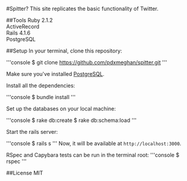 #Spitter?
This site replicates the basic functionality of Twitter.

##Tools
Ruby 2.1.2<br />
ActiveRecord<br />
Rails 4.1.6<br />
PostgreSQL<br />

##Setup
In your terminal, clone this repository:

'''console
$ git clone https://github.com/pdxmeghan/spitter.git
'''

Make sure you've installed [PostgreSQL](http://www.postgresql.org/download/).

Install all the dependencies:

'''console
$ bundle install
'''

Set up the databases on your local machine:

'''console
$ rake db:create
$ rake db:schema:load
'''

Start the rails server:

'''console
$ rails s
'''
Now, it will be available at `http://localhost:3000`.

RSpec and Capybara tests can be run in the terminal root:
'''console
$ rspec
'''

##License
MIT